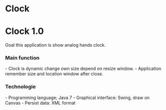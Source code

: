 # Clock
<h1> Clock 1.0</H1>
Goal this application is show analog hands clock.

<H3>Main function</H3>
- Clock is dynamic change own size depend on resize window.
- Application remember size and location window after close.

<H3>Technologie</H3>
- Programming language; Java 7
- Graphical interface: Swing, draw on Canvas
- Persist data: XML format

